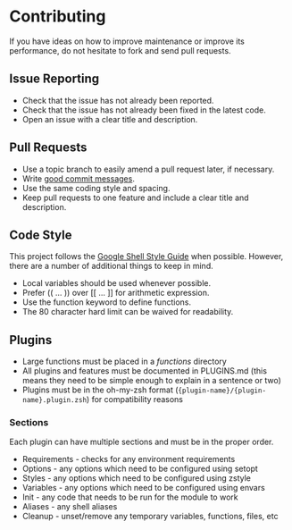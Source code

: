 # Contributing

If you have ideas on how to improve maintenance or improve its performance, do
not hesitate to fork and send pull requests.

## Issue Reporting

- Check that the issue has not already been reported.
- Check that the issue has not already been fixed in the latest code.
- Open an issue with a clear title and description.

## Pull Requests

- Use a topic branch to easily amend a pull request later, if necessary.
- Write [good commit messages][good-commit-messages].
- Use the same coding style and spacing.
- Keep pull requests to one feature and include a clear title and description.

## Code Style

This project follows the [Google Shell Style Guide][google-shell-style] when
possible. However, there are a number of additional things to keep in mind.

- Local variables should be used whenever possible.
- Prefer (( ... )) over [[ ... ]] for arithmetic expression.
- Use the function keyword to define functions.
- The 80 character hard limit can be waived for readability.

## Plugins

- Large functions must be placed in a *functions* directory
- All plugins and features must be documented in PLUGINS.md (this means they
  need to be simple enough to explain in a sentence or two)
- Plugins must be in the oh-my-zsh format
  (`{plugin-name}/{plugin-name}.plugin.zsh`) for compatibility reasons

### Sections

Each plugin can have multiple sections and must be in the proper order.

- Requirements - checks for any environment requirements
- Options - any options which need to be configured using setopt
- Styles - any options which need to be configured using zstyle
- Variables - any options which need to be configured using envars
- Init - any code that needs to be run for the module to work
- Aliases - any shell aliases
- Cleanup - unset/remove any temporary variables, functions, files, etc

[good-commit-messages]: http://tbaggery.com/2008/04/19/a-note-about-git-commit-messages.html
[google-shell-style]: https://google.github.io/styleguide/shell.xml
